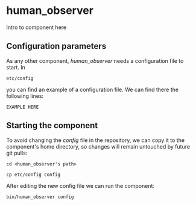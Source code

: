 # human_observer
Intro to component here


## Configuration parameters
As any other component, *human_observer* needs a configuration file to start. In
```
etc/config
```
you can find an example of a configuration file. We can find there the following lines:
```
EXAMPLE HERE
```

## Starting the component
To avoid changing the *config* file in the repository, we can copy it to the component's home directory, so changes will remain untouched by future git pulls:

```
cd <human_observer's path> 
```
```
cp etc/config config
```

After editing the new config file we can run the component:

```
bin/human_observer config
```
